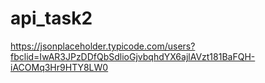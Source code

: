 # api_task2

https://jsonplaceholder.typicode.com/users?fbclid=IwAR3JPzDDfQbSdlioGjvbqhdYX6ajlAVzt181BaFQH-iACOMq3Hr9HTY8LW0
